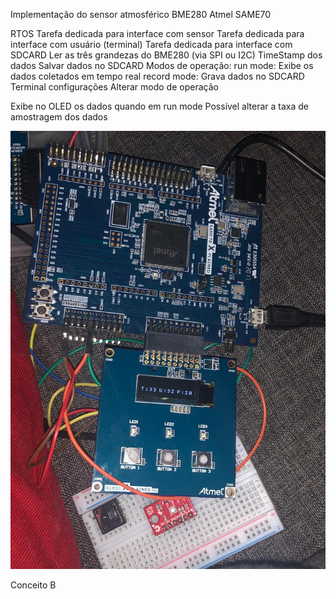 Implementação do sensor atmosférico BME280 Atmel SAME70

RTOS
Tarefa dedicada para interface com sensor
Tarefa dedicada para interface com usuário (terminal)
Tarefa dedicada para interface com SDCARD
Ler as três grandezas do BME280 (via SPI ou I2C)
TimeStamp dos dados
Salvar dados no SDCARD
Modos de operação:
run mode: Exibe os dados coletados em tempo real
record mode: Grava dados no SDCARD
Terminal configurações
Alterar modo de operação

Exibe no OLED os dados quando em run mode
Possível alterar a taxa de amostragem dos dados

![Screenshot](img.jpeg)

Conceito B
